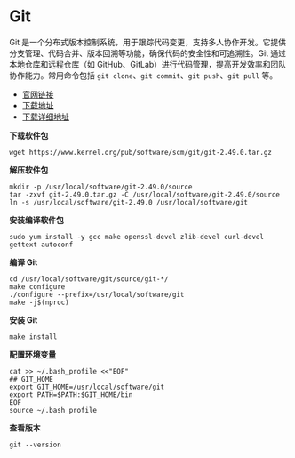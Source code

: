 # Git

Git 是一个分布式版本控制系统，用于跟踪代码变更，支持多人协作开发。它提供分支管理、代码合并、版本回溯等功能，确保代码的安全性和可追溯性。Git 通过本地仓库和远程仓库（如 GitHub、GitLab）进行代码管理，提高开发效率和团队协作能力。常用命令包括 `git clone`、`git commit`、`git push`、`git pull` 等。

- [官网链接](https://git-scm.com/)
- [下载地址](https://git-scm.com/downloads/linux)
- [下载详细地址](https://www.kernel.org/pub/software/scm/git/)



**下载软件包**

```
wget https://www.kernel.org/pub/software/scm/git/git-2.49.0.tar.gz
```

**解压软件包**

```
mkdir -p /usr/local/software/git-2.49.0/source
tar -zxvf git-2.49.0.tar.gz -C /usr/local/software/git-2.49.0/source
ln -s /usr/local/software/git-2.49.0 /usr/local/software/git
```

**安装编译软件包**

```
sudo yum install -y gcc make openssl-devel zlib-devel curl-devel gettext autoconf
```

**编译 Git**

```
cd /usr/local/software/git/source/git-*/
make configure
./configure --prefix=/usr/local/software/git
make -j$(nproc)
```

**安装 Git**

```
make install
```

**配置环境变量**

```
cat >> ~/.bash_profile <<"EOF"
## GIT_HOME
export GIT_HOME=/usr/local/software/git
export PATH=$PATH:$GIT_HOME/bin
EOF
source ~/.bash_profile
```

**查看版本**

```
git --version
```

